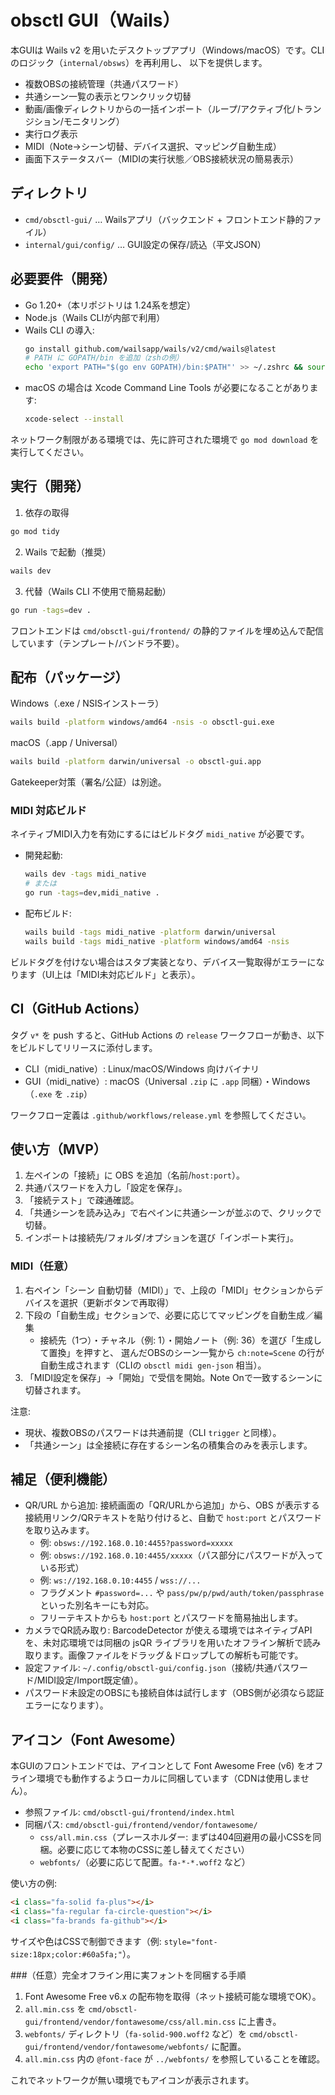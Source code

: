 # obsctl GUI（Wails）

本GUIは Wails v2 を用いたデスクトップアプリ（Windows/macOS）です。CLIのロジック（`internal/obsws`）を再利用し、
以下を提供します。

- 複数OBSの接続管理（共通パスワード）
- 共通シーン一覧の表示とワンクリック切替
- 動画/画像ディレクトリからの一括インポート（ループ/アクティブ化/トランジション/モニタリング）
- 実行ログ表示
- MIDI（Note→シーン切替、デバイス選択、マッピング自動生成）
- 画面下ステータスバー（MIDIの実行状態／OBS接続状況の簡易表示）

## ディレクトリ

- `cmd/obsctl-gui/` … Wailsアプリ（バックエンド + フロントエンド静的ファイル）
- `internal/gui/config/` … GUI設定の保存/読込（平文JSON）

## 必要要件（開発）

- Go 1.20+（本リポジトリは 1.24系を想定）
- Node.js（Wails CLIが内部で利用）
- Wails CLI の導入:
  ```bash
  go install github.com/wailsapp/wails/v2/cmd/wails@latest
  # PATH に GOPATH/bin を追加（zshの例）
  echo 'export PATH="$(go env GOPATH)/bin:$PATH"' >> ~/.zshrc && source ~/.zshrc
  ```
- macOS の場合は Xcode Command Line Tools が必要になることがあります:
  ```bash
  xcode-select --install
  ```

ネットワーク制限がある環境では、先に許可された環境で `go mod download` を実行してください。

## 実行（開発）

1) 依存の取得
```bash
go mod tidy
```

2) Wails で起動（推奨）
```bash
wails dev
```

3) 代替（Wails CLI 不使用で簡易起動）
```bash
go run -tags=dev .
```

フロントエンドは `cmd/obsctl-gui/frontend/` の静的ファイルを埋め込んで配信しています（テンプレート/バンドラ不要）。

## 配布（パッケージ）

Windows（.exe / NSISインストーラ）

```bash
wails build -platform windows/amd64 -nsis -o obsctl-gui.exe
```

macOS（.app / Universal）

```bash
wails build -platform darwin/universal -o obsctl-gui.app
```

Gatekeeper対策（署名/公証）は別途。

### MIDI 対応ビルド

ネイティブMIDI入力を有効にするにはビルドタグ `midi_native` が必要です。

- 開発起動:
  ```bash
  wails dev -tags midi_native
  # または
  go run -tags=dev,midi_native .
  ```
- 配布ビルド:
  ```bash
  wails build -tags midi_native -platform darwin/universal
  wails build -tags midi_native -platform windows/amd64 -nsis
  ```

ビルドタグを付けない場合はスタブ実装となり、デバイス一覧取得がエラーになります（UI上は「MIDI未対応ビルド」と表示）。

## CI（GitHub Actions）

タグ `v*` を push すると、GitHub Actions の `release` ワークフローが動き、以下をビルドしてリリースに添付します。

- CLI（midi_native）: Linux/macOS/Windows 向けバイナリ
- GUI（midi_native）: macOS（Universal `.zip` に `.app` 同梱）・Windows（`.exe` を `.zip`）

ワークフロー定義は `.github/workflows/release.yml` を参照してください。

## 使い方（MVP）

1. 左ペインの「接続」に OBS を追加（名前/`host:port`）。
2. 共通パスワードを入力し「設定を保存」。
3. 「接続テスト」で疎通確認。
4. 「共通シーンを読み込み」で右ペインに共通シーンが並ぶので、クリックで切替。
5. インポートは接続先/フォルダ/オプションを選び「インポート実行」。

### MIDI（任意）

1. 右ペイン「シーン 自動切替（MIDI）」で、上段の「MIDI」セクションからデバイスを選択（更新ボタンで再取得）
2. 下段の「自動生成」セクションで、必要に応じてマッピングを自動生成／編集
   - 接続先（1つ）・チャネル（例: 1）・開始ノート（例: 36）を選び「生成して置換」を押すと、
     選んだOBSのシーン一覧から `ch:note=Scene` の行が自動生成されます（CLIの `obsctl midi gen-json` 相当）。
3. 「MIDI設定を保存」→「開始」で受信を開始。Note Onで一致するシーンに切替されます。

注意:

- 現状、複数OBSのパスワードは共通前提（CLI `trigger` と同様）。
- 「共通シーン」は全接続に存在するシーン名の積集合のみを表示します。

## 補足（便利機能）

- QR/URL から追加: 接続画面の「QR/URLから追加」から、OBS が表示する接続用リンク/QRテキストを貼り付けると、自動で `host:port` とパスワードを取り込みます。
  - 例: `obsws://192.168.0.10:4455?password=xxxxx`
  - 例: `obsws://192.168.0.10:4455/xxxxx`（パス部分にパスワードが入っている形式）
  - 例: `ws://192.168.0.10:4455` / `wss://...`
  - フラグメント `#password=...` や `pass/pw/p/pwd/auth/token/passphrase` といった別名キーにも対応。
  - フリーテキストからも `host:port` とパスワードを簡易抽出します。
- カメラでQR読み取り: BarcodeDetector が使える環境ではネイティブAPIを、未対応環境では同梱の jsQR ライブラリを用いたオフライン解析で読み取ります。画像ファイルをドラッグ＆ドロップしての解析も可能です。
- 設定ファイル: `~/.config/obsctl-gui/config.json`（接続/共通パスワード/MIDI設定/Import既定値）。
- パスワード未設定のOBSにも接続自体は試行します（OBS側が必須なら認証エラーになります）。


## アイコン（Font Awesome）

本GUIのフロントエンドでは、アイコンとして Font Awesome Free (v6) をオフライン環境でも動作するようローカルに同梱しています（CDNは使用しません）。

- 参照ファイル: `cmd/obsctl-gui/frontend/index.html`
- 同梱パス: `cmd/obsctl-gui/frontend/vendor/fontawesome/`
  - `css/all.min.css`（プレースホルダー: まずは404回避用の最小CSSを同梱。必要に応じて本物のCSSに差し替えてください）
  - `webfonts/`（必要に応じて配置。`fa-*-*.woff2` など）

使い方の例:

```html
<i class="fa-solid fa-plus"></i>
<i class="fa-regular fa-circle-question"></i>
<i class="fa-brands fa-github"></i>
```

サイズや色はCSSで制御できます（例: `style="font-size:18px;color:#60a5fa;"`）。

###（任意）完全オフライン用に実フォントを同梱する手順
1. Font Awesome Free v6.x の配布物を取得（ネット接続可能な環境でOK）。
2. `all.min.css` を `cmd/obsctl-gui/frontend/vendor/fontawesome/css/all.min.css` に上書き。
3. `webfonts/` ディレクトリ（`fa-solid-900.woff2` など）を `cmd/obsctl-gui/frontend/vendor/fontawesome/webfonts/` に配置。
4. `all.min.css` 内の `@font-face` が `../webfonts/` を参照していることを確認。

これでネットワークが無い環境でもアイコンが表示されます。
